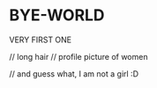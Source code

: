 # BYE-WORLD
VERY FIRST ONE

// long hair
// profile picture of women

// and guess what, I am not a girl :D
